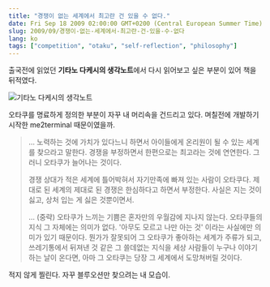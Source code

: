 ```yaml
---
title: "경쟁이 없는 세계에서 최고란 건 있을 수 없다."
date: Fri Sep 18 2009 02:00:00 GMT+0200 (Central European Summer Time)
slug: 2009/09/경쟁이-없는-세계에서-최고란-건-있을-수-없다
lang: ko
tags: ["competition", "otaku", "self-reflection", "philosophy"]
---
```


출국전에 읽었던 **기타노 다케시의 생각노트**에서 다시 읽어보고 싶은 부분이 있어 책을 뒤적였다.

![기타노 다케시의 생각노트](http://image.yes24.com/momo/TopCate73/MidCate06/7257524.jpg)

오타쿠를 명료하게 정의한 부분이 자꾸 내 머리속을 건드리고 있다. 며칠전에 개발하기 시작한 me2terminal 때문이였을까.


> ... 노력하는 것에 가치가 있다느니 하면서 아이들에게 온리원이 될 수 있는 세계를 찾으라고 말한다. 경쟁을 부정하면서 한편으로는 최고라는 것에 연연한다. 그러니 오타쿠가 늘어나는 것이다.
> 
> 경쟁 상대가 적은 세계에 틀어박혀서 자기만족에 빠져 있는 사람이 오타쿠다. 제대로 된 세계의 제대로 된 경쟁은 한심하다고 하면서 부정한다. 사실은 지는 것이 싫고, 상처 입는 게 싫은 것뿐이면서.
> 
> ... (중략) 오타쿠가 느끼는 기쁨은 혼자만의 우월감에 지나지 않는다. 오타쿠들의 지식 그 자체에는 의미가 없다. '아무도 모르고 나만 아는 것' 이라는 사실에만 의미가 있기 때문이다. 뭔가가 잘못되어 그 오타쿠가 좋아하는 세계가 주류가 되고, 쓰레기통에서 뒤져낸 것 같은 그 쓸데없는 지식을 세상 사람들이 누구나 이야기하는 날이 온다면, 아마 그 오타쿠는 당장 그 세계에서 도망쳐버릴 것이다.

적지 않게 찔린다. 자꾸 블루오션만 찾으려는 내 모습이.
